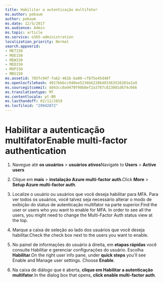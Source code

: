 ```yaml
---
title: Habilitar a autenticação multifator
ms.author: pebaum
author: pebaum
ms.date: 12/5/2017
ms.audience: Admin
ms.topic: article
ms.service: o365-administration
localization_priority: Normal
search.appverid:
- MET150
- MOE150
- MEW150
- MED150
- MOP150
- MBS150
ms.assetid: 785fc94f-fa62-461b-ba00-cf875e45d48f
ms.openlocfilehash: 4927bbbcc940ee5236b6228b403363526201e2a9
ms.sourcegitcommit: dd43cc0a9470f98b8ef2a3787c823801d674c666
ms.translationtype: MT
ms.contentlocale: pt-BR
ms.lasthandoff: 02/12/2019
ms.locfileid: "29942072"
---
```

# <a name="enable-multi-factor-authentication"></a><span data-ttu-id="574be-102">Habilitar a autenticação multifator</span><span class="sxs-lookup"><span data-stu-id="574be-102">Enable multi-factor authentication</span></span>

1. <span data-ttu-id="574be-103">Navegue até **os usuários** \> **usuários ativos**</span><span class="sxs-lookup"><span data-stu-id="574be-103">Navigate to **Users** \> **Active users**</span></span>
    
2. <span data-ttu-id="574be-104">Clique em **mais** \> **instalação Azure multi-factor auth**.</span><span class="sxs-lookup"><span data-stu-id="574be-104">Click **More** \> **Setup Azure multi-factor auth**.</span></span> 
    
3. <span data-ttu-id="574be-p101">Localize o usuário ou usuários que você deseja habilitar para MFA. Para ver todos os usuários, você talvez seja necessário alterar o modo de exibição do status de autenticação multifator na parte superior.</span><span class="sxs-lookup"><span data-stu-id="574be-p101">Find the user or users who you want to enable for MFA. In order to see all the users, you might need to change the Multi-Factor Auth status view at the top.</span></span>
    
4. <span data-ttu-id="574be-107">Marque a caixa de seleção ao lado dos usuários que você deseja habilitar.</span><span class="sxs-lookup"><span data-stu-id="574be-107">Check the check box next to the users you want to enable.</span></span>
    
5.  <span data-ttu-id="574be-p102">No painel de informações do usuário à direita, em **etapas rápidas** você consulte Habilitar e gerenciar configurações do usuário. Escolha **Habilitar**.</span><span class="sxs-lookup"><span data-stu-id="574be-p102">On the right user info pane, under **quick steps** you'll see Enable and Manage user settings. Choose **Enable**.</span></span> 
    
6. <span data-ttu-id="574be-110">Na caixa de diálogo que é aberta, **clique em Habilitar a autenticação multifator**.</span><span class="sxs-lookup"><span data-stu-id="574be-110">In the dialog box that opens, **click enable multi-factor auth**.</span></span> 
    


